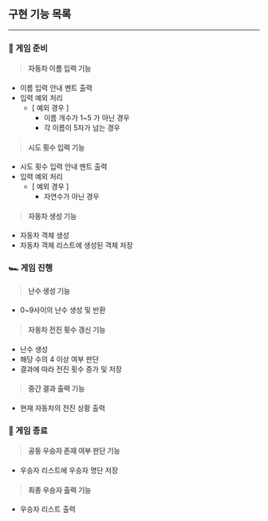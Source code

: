 ## 구현 기능 목록

---
### 🛞 게임 준비
> #### 자동차 이름 입력 기능
- 이름 입력 안내 멘트 출력
- 입력 예외 처리
  - [ 예외 경우 ]
    - 이름 개수가 1~5 가 아닌 경우
    - 각 이름이 5자가 넘는 경우

> #### 시도 횟수 입력 기능
- 시도 횟수 입력 안내 멘트 출력
- 입력 예외 처리
  - [ 예외 경우 ]
    - 자연수가 아닌 경우
    
> #### 자동차 생성 기능
- 자동차 객체 생성
- 자동차 객체 리스트에 생성된 객체 저장

### 🏎️ 게임 진행
> #### 난수 생성 기능
- 0~9사이의 난수 생성 및 반환

> #### 자동차 전진 횟수 갱신 기능
- 난수 생성
- 해당 수의 4 이상 여부 판단
- 결과에 따라 전진 횟수 증가 및 저장

> #### 중간 결과 출력 기능
- 현재 자동차의 전진 상황 출력

### 🎉 게임 종료
> #### 공동 우승자 존재 여부 판단 기능
- 우승자 리스트에 우승자 명단 저장

> #### 최종 우승자 출력 기능
- 우승자 리스트 출력

